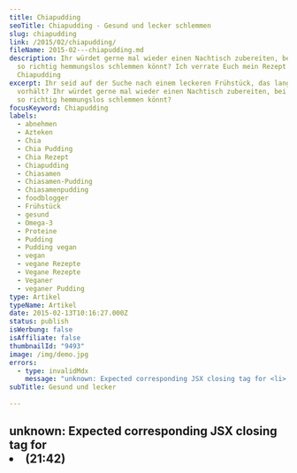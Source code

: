 ```yaml
---
title: Chiapudding
seoTitle: Chiapudding - Gesund und lecker schlemmen
slug: chiapudding
link: /2015/02/chiapudding/
fileName: 2015-02---chiapudding.md
description: Ihr würdet gerne mal wieder einen Nachtisch zubereiten, bei dem Ihr
  so richtig hemmungslos schlemmen könnt? Ich verrate Euch mein Rezept für
  Chiapudding
excerpt: Ihr seid auf der Suche nach einem leckeren Frühstück, das lange
  vorhält? Ihr würdet gerne mal wieder einen Nachtisch zubereiten, bei dem Ihr
  so richtig hemmungslos schlemmen könnt?
focusKeyword: Chiapudding
labels:
  - abnehmen
  - Azteken
  - Chia
  - Chia Pudding
  - Chia Rezept
  - Chiapudding
  - Chiasamen
  - Chiasamen-Pudding
  - Chiasamenpudding
  - foodblogger
  - Frühstück
  - gesund
  - Omega-3
  - Proteine
  - Pudding
  - Pudding vegan
  - vegan
  - vegane Rezepte
  - Vegane Rezepte
  - Veganer
  - veganer Pudding
type: Artikel
typeName: Artikel
date: 2015-02-13T10:16:27.000Z
status: publish
isWerbung: false
isAffiliate: false
thumbnailId: "9493"
image: /img/demo.jpg
errors:
  - type: invalidMdx
    message: "unknown: Expected corresponding JSX closing tag for <li> (21:42)"
subTitle: Gesund und lecker
  
---
```


## unknown: Expected corresponding JSX closing tag for <li> (21:42)

<!--
![Chiapudding mit Blaubeeren](http://cardamonchai.com/wp-content/uploads/2015/02/img_3668-640x640.jpg "[ ](https://www.flickr.com/photos/99929697@N07/sets/)  Chiapudding mit Blaubeeren")

**Ihr seid auf der Suche nach einem leckeren Frühstück, das lange vorhält? Ihr
würdet gerne mal wieder einen Nachtisch zubereiten, bei dem Ihr so richtig
hemmungslos schlemmen könnt?**

Und dabei noch massenhaft Omega-3, Eisen, Proteine, Antioxidantien, Kalzium,
Magnesium, Vitamine und Ballaststoffe zu Euch nehmen? Und was für die Figur tun?
Geht nicht? Geht doch! Ich verrate Euch heute mein Grundrezept für Chia-Pudding.

Chia-Samen stammen von der Salvia Hispanica, dabei handelt es sich um eine
Salbei-Pflanze, die ihren Ursprung in Mexico hat. Inzwischen wird Chia
nachhaltig in vielen Ländern Südamerikas und in Australien angebaut. Die weißen
und schwarzen Samen galten bei den Azteken als Grundnahrungsmittel, heute kommen
sie vor allem auch als Hühnerfutter zum Einsatz, nachdem sie lange in
Vergessenheit geraten waren. Zu kaufen gibt es sie in jedem Bioladen,
Vegan-Onlinehandel, im Reformhaus und im gut sortierten Supermarkt.

## Zutaten (für 2 Portionen):<ul><li>

![Chiasamen](https://cardamonchai.files.wordpress.com/2015/02/img_3673.jpg?w=225 "[ ](https://www.flickr.com/photos/99929697@N07/sets)  Chiasamen")

2 Tassen Chiasamen</li><li>ca. 1/2 Liter Mandelmilch, Kokosmilch, Reismilch,
kalter Kakao, Vanillemilch oder Fruchtsaft (je nach Gusto)</li><li>Früchte,
Schokolade oder anderer Süßkram</li><li>Evtl. etwas Agavendicksaft oder
Apfelsüße</li></ul>

Wie Ihr seht, sind meine Angaben hier sehr vage, ihr könnt die Zutaten wirklich
ganz frei nach Eurem Geschmack wählen, wichtig sind nur die Chiasamen. Ihr könnt
z. B. mit kalten Kakao einen herrlichen Schokoladenpudding zaubern oder mit
verschiedenen Früchten einen tollen Fruchtspiegel zaubern.

## Chiapudding Zubereitung

![Ein Grundnahrungsmittel der Azteken](https://cardamonchai.files.wordpress.com/2015/02/img_3672.jpg?w=300 "[ ](https://www.flickr.com/photos/99929697@N07/sets)  Ein Grundnahrungsmittel der Azteken")

Die Chia-Samen zusammen mit der Pflanzenmilch oder dem Saft in eine
verschließbare Plastikdose oder ein Glas mit Deckel geben und in den Kühlschrank
stellen. Das Obst zum Auftauen aus dem Gefrierfach nehmen.

Die Chia-Samen am besten über Nacht in der Dose lassen und abends vor dem
Zubettgehen zwei bis drei Mal umrühren.

Morgens die Dose aus dem Kühlschrank nehmen und die Samen erneut gut umrühren.
Ihr könnt jetzt noch ein Bisschen Agavendicksaft oder Apfelsüße mit einrühren,
wenn Ihr es besonders süß mögt.

Die Masse mit einem Löffel vorsichtig in Schälchen anrichten und mit dem Obst,
der Schokolade, oder was Ihr sonst gerne als "Deko" verwenden möchtet darüber
geben. Ich esse am liebsten Blaubeeren dazu.

Voilà: Fertig ist der Chiapudding! Lasst es Euch schmecken!

Bis bald Anne &lt;3

<small> _Quellen: [Wikipedia](http://de.wikipedia.org/wiki/Mexikanische_Chia) ,
[CHIA SAMEN KAUFEN.de](http://www.chia-samen-kaufen.de/),
[chiasamen.info](http://www.chia-samen.info) _ </small>

-->

  